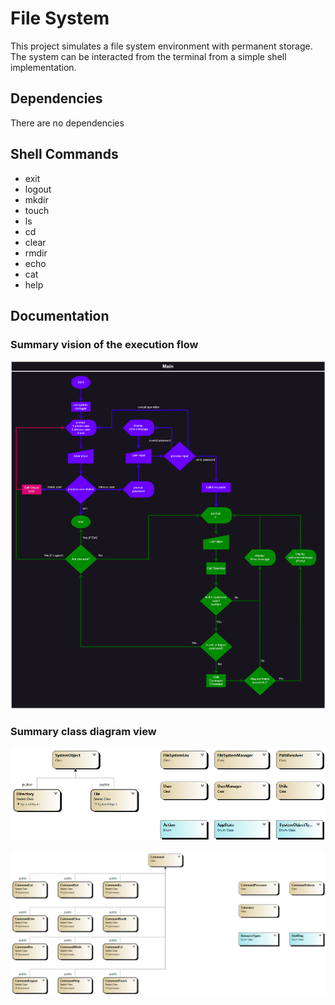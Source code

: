 # File System

This project simulates a file system environment with permanent storage.
The system can be interacted from the terminal from a simple shell implementation.

## Dependencies

There are no dependencies

## Shell Commands

- exit
- logout
- mkdir
- touch
- ls
- cd
- clear
- rmdir
- echo
- cat
- help

## Documentation

### Summary vision of the execution flow

![alt text](Documentation/system_project.drawio.svg)

### Summary class diagram view

![alt text](Documentation/fs.png)

![alt text](Documentation/shell.png)

